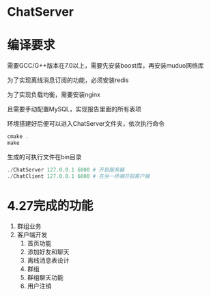 # ChatServer

# 编译要求

需要GCC/G++版本在7.0以上，需要先安装boost库，再安装muduo网络库

为了实现离线消息订阅的功能，必须安装redis

为了实现负载均衡，需要安装nginx

且需要手动配置MySQL，实现报告里面的所有表项

环境搭建好后便可以进入ChatServer文件夹，依次执行命令

```powershell
cmake .
make
```

生成的可执行文件在bin目录

```powershell
./ChatServer 127.0.0.1 6000 # 开启服务器
./ChatClient 127.0.0.1 6000 # 在另一终端开启客户端
```

# 4.27完成的功能

1. 群组业务
2. 客户端开发
   1. 首页功能
   2. 添加好友和聊天
   3. 离线消息表设计
   4. 群组
   5. 群组聊天功能
   6. 用户注销

